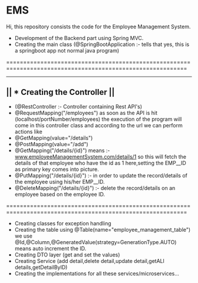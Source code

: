 # EMS
Hi, this repository consists the code for the Employee Management System. 

* Development of the Backend part using Spring MVC.
* Creating the main class (@SpringBootApplication :- tells that yes, this is a springboot app not normal java program)

===========================================================================================================

-------------------------------
|| * Creating the Controller ||
-------------------------------  
* (@RestController :- Controller containing Rest API's)
* @RequestMapping("/employees") as soon as the API is hit (localhost/portNumber/employees) the execution of the program will come in this controller class and according to the url we can perform actions like
* @GetMapping(value="/details")
* @PostMapping(value="/add")
* @GetMapping("/details/{id}") means :- www.employeeManagementSystem.com/details/1 so this will fetch the details of that employee who have the id as 1 here,setting the EMP__ID as primary key comes into picture.
* @PutMapping("/details/{id}") :- in order to update the record/details of the employee using his/her EMP__ID.
* @DeleteMapping("/details/{id}") :- delete the record/details on an employee based on the employee ID.

===========================================================================================================

* Creating classes for exception handling
* Creating the table using @Table(name="employee_management_table") we use @Id,@Column,@GeneratedValue(strategy=GenerationType.AUTO) means auto increment the ID.
* Creating DTO layer (get and set the values)
* Creating Service (add detail,delete detail,update detail,getALl details,getDetailByID)
* Creating the implementations for all these services/microservices...
